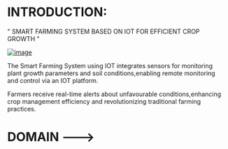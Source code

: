 # INTRODUCTION:

" SMART FARMING SYSTEM BASED ON IOT FOR EFFICIENT CROP GROWTH "

[
![image](https://github.com/Maheshreddy1356/Smart-Farming-based-on-IOT-for-efiicient-crop-growth/assets/123810091/5bcd951e-82d8-42b3-919e-d19007bdc86e)
](url)

The Smart Farming System using IOT integrates sensors for monitoring plant growth parameters  and soil conditions,enabling remote monitoring and control via an IOT platform.

Farmers receive real-time alerts about unfavourable conditions,enhancing crop management efficiency and revolutionizing traditional farming practices.

# DOMAIN --->




